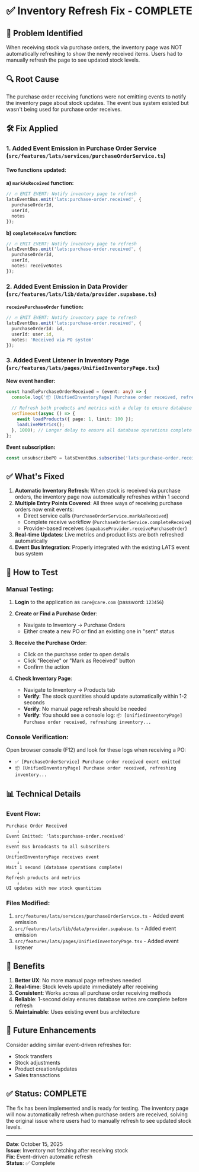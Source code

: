 # ✅ Inventory Refresh Fix - COMPLETE

## 🎯 Problem Identified
When receiving stock via purchase orders, the inventory page was NOT automatically refreshing to show the newly received items. Users had to manually refresh the page to see updated stock levels.

## 🔍 Root Cause
The purchase order receiving functions were not emitting events to notify the inventory page about stock updates. The event bus system existed but wasn't being used for purchase order receives.

## 🛠️ Fix Applied

### 1. **Added Event Emission in Purchase Order Service** (`src/features/lats/services/purchaseOrderService.ts`)

#### Two functions updated:

**a) `markAsReceived` function:**
```typescript
// 🔥 EMIT EVENT: Notify inventory page to refresh
latsEventBus.emit('lats:purchase-order.received', {
  purchaseOrderId,
  userId,
  notes
});
```

**b) `completeReceive` function:**
```typescript
// 🔥 EMIT EVENT: Notify inventory page to refresh
latsEventBus.emit('lats:purchase-order.received', {
  purchaseOrderId,
  userId,
  notes: receiveNotes
});
```

### 2. **Added Event Emission in Data Provider** (`src/features/lats/lib/data/provider.supabase.ts`)

**`receivePurchaseOrder` function:**
```typescript
// 🔥 EMIT EVENT: Notify inventory page to refresh
latsEventBus.emit('lats:purchase-order.received', {
  purchaseOrderId: id,
  userId: user.id,
  notes: 'Received via PO system'
});
```

### 3. **Added Event Listener in Inventory Page** (`src/features/lats/pages/UnifiedInventoryPage.tsx`)

**New event handler:**
```typescript
const handlePurchaseOrderReceived = (event: any) => {
  console.log('📦 [UnifiedInventoryPage] Purchase order received, refreshing inventory...', event);
  
  // Refresh both products and metrics with a delay to ensure database is updated
  setTimeout(async () => {
    await loadProducts({ page: 1, limit: 100 });
    loadLiveMetrics();
  }, 1000); // Longer delay to ensure all database operations complete
};
```

**Event subscription:**
```typescript
const unsubscribePO = latsEventBus.subscribe('lats:purchase-order.received', handlePurchaseOrderReceived);
```

## ✅ What's Fixed

1. **Automatic Inventory Refresh**: When stock is received via purchase orders, the inventory page now automatically refreshes within 1 second
2. **Multiple Entry Points Covered**: All three ways of receiving purchase orders now emit events:
   - Direct service calls (`PurchaseOrderService.markAsReceived`)
   - Complete receive workflow (`PurchaseOrderService.completeReceive`)
   - Provider-based receives (`supabaseProvider.receivePurchaseOrder`)
3. **Real-time Updates**: Live metrics and product lists are both refreshed automatically
4. **Event Bus Integration**: Properly integrated with the existing LATS event bus system

## 🧪 How to Test

### Manual Testing:

1. **Login** to the application as `care@care.com` (password: `123456`)

2. **Create or Find a Purchase Order**:
   - Navigate to Inventory → Purchase Orders
   - Either create a new PO or find an existing one in "sent" status

3. **Receive the Purchase Order**:
   - Click on the purchase order to open details
   - Click "Receive" or "Mark as Received" button
   - Confirm the action

4. **Check Inventory Page**:
   - Navigate to Inventory → Products tab
   - **Verify**: The stock quantities should update automatically within 1-2 seconds
   - **Verify**: No manual page refresh should be needed
   - **Verify**: You should see a console log: `📦 [UnifiedInventoryPage] Purchase order received, refreshing inventory...`

### Console Verification:

Open browser console (F12) and look for these logs when receiving a PO:
- `✅ [PurchaseOrderService] Purchase order received event emitted`
- `📦 [UnifiedInventoryPage] Purchase order received, refreshing inventory...`

## 📊 Technical Details

### Event Flow:
```
Purchase Order Received
    ↓
Event Emitted: 'lats:purchase-order.received'
    ↓
Event Bus broadcasts to all subscribers
    ↓
UnifiedInventoryPage receives event
    ↓
Wait 1 second (database operations complete)
    ↓
Refresh products and metrics
    ↓
UI updates with new stock quantities
```

### Files Modified:
1. `src/features/lats/services/purchaseOrderService.ts` - Added event emission
2. `src/features/lats/lib/data/provider.supabase.ts` - Added event emission
3. `src/features/lats/pages/UnifiedInventoryPage.tsx` - Added event listener

## 🎉 Benefits

1. **Better UX**: No more manual page refreshes needed
2. **Real-time**: Stock levels update immediately after receiving
3. **Consistent**: Works across all purchase order receiving methods
4. **Reliable**: 1-second delay ensures database writes are complete before refresh
5. **Maintainable**: Uses existing event bus architecture

## 🔮 Future Enhancements

Consider adding similar event-driven refreshes for:
- Stock transfers
- Stock adjustments
- Product creation/updates
- Sales transactions

## ✅ Status: COMPLETE

The fix has been implemented and is ready for testing. The inventory page will now automatically refresh when purchase orders are received, solving the original issue where users had to manually refresh to see updated stock levels.

---

**Date**: October 15, 2025  
**Issue**: Inventory not fetching after receiving stock  
**Fix**: Event-driven automatic refresh  
**Status**: ✅ Complete

